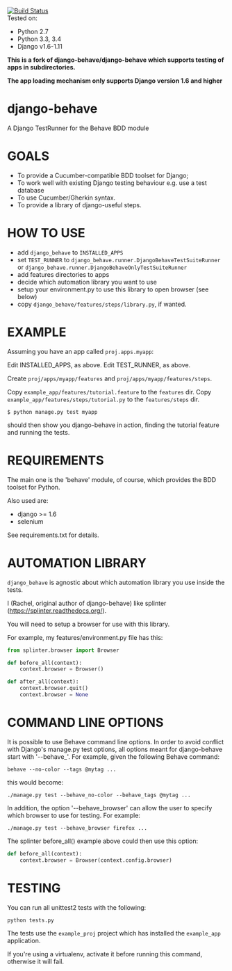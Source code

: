 [![Build Status](https://travis-ci.org/django-behave/django-behave.svg?branch=master)](https://travis-ci.org/django-behave/django-behave)  
Tested on:
- Python 2.7 
- Python 3.3, 3.4 
- Django v1.6-1.11


**This is a fork of django-behave/django-behave which supports testing of apps in subdirectories.**

**The app loading mechanism only supports Django version 1.6 and higher**

django-behave
=============

A Django TestRunner for the Behave BDD module

GOALS
=====

- To provide a Cucumber-compatible BDD toolset for Django;
- To work well with existing Django testing behaviour e.g. use a test database
- To use Cucumber/Gherkin syntax.
- To provide a library of django-useful steps.

HOW TO USE
==========

- add `django_behave` to `INSTALLED_APPS`
- set `TEST_RUNNER` to `django_behave.runner.DjangoBehaveTestSuiteRunner`
  or `django_behave.runner.DjangoBehaveOnlyTestSuiteRunner`
- add features directories to apps
- decide which automation library you want to use
- setup your environment.py to use this library to open browser (see below)
- copy `django_behave/features/steps/library.py`, if wanted.

EXAMPLE
=======

Assuming you have an app called `proj.apps.myapp`:

Edit INSTALLED_APPS, as above.
Edit TEST_RUNNER, as above.

Create `proj/apps/myapp/features` and `proj/apps/myapp/features/steps`.

Copy `example_app/features/tutorial.feature` to the `features` dir.
Copy `example_app/features/steps/tutorial.py` to the `features/steps` dir.

```
$ python manage.py test myapp
```

should then show you django-behave in action, finding the tutorial feature
and running the tests.

REQUIREMENTS
============

The main one is the 'behave' module, of course, which provides the BDD toolset for Python.

Also used are:
- django >= 1.6
- selenium

See requirements.txt for details.

AUTOMATION LIBRARY
==================

`django_behave` is agnostic about which automation library you use inside the tests.

I (Rachel, original author of django-behave) like splinter (https://splinter.readthedocs.org/).

You will need to setup a browser for use with this library.

For example, my features/environment.py file has this:

```py
from splinter.browser import Browser

def before_all(context):
    context.browser = Browser()

def after_all(context):
    context.browser.quit()
    context.browser = None
```

COMMAND LINE OPTIONS
====================

It is possible to use Behave command line options.  In order to avoid conflict
with Django's manage.py test options, all options meant for django-behave start
with '--behave_'.  For example, given the following Behave command:

    behave --no-color --tags @mytag ...
    
this would become:

    ./manage.py test --behave_no-color --behave_tags @mytag ...
    
In addition, the option '--behave_browser' can allow the user to specify which
browser to use for testing.  For example:

    ./manage.py test --behave_browser firefox ...

The splinter before_all() example above could then use this option:

```py
def before_all(context):
    context.browser = Browser(context.config.browser)
```

TESTING
=======

You can run all unittest2 tests with the following:

    python tests.py

The tests use the `example_proj` project which has installed the `example_app` application.

If you're using a virtualenv, activate it before running this command, otherwise it will fail.

